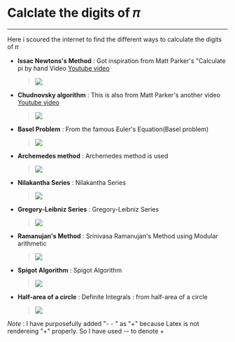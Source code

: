 # Calclate the digits of 𝜋
---

Here i scoured the internet to find the different ways to calculate the digits of 𝜋

* **Issac Newtons's Method** : Got inspiration from Matt Parker's "Calculate pi by    hand Video [Youtube video](https://www.youtube.com/watch?v=CKl1B8y4qXw "Matt Parker's video")
  > <img src="https://render.githubusercontent.com/render/math?math=\pi = \frac{3\sqrt{3}}{4} {--} 24\left( \frac{1}{12} - \frac{1}{5.2^5} - \frac{1}{7.2^9} - \frac{1}{9.2^12} - .....\right)">

* **Chudnovsky algorithm** : This is also from Matt Parker's another video [Youtube video](https://www.youtube.com/watch?v=LhlqCJjbEa0 "Other Video")
  > <img src="https://render.githubusercontent.com/render/math?math=\pi = \frac{426880\sqrt{10005}}{\sum_{k=0}^{\infty} \frac{(6k)!(545140134k {--} 13591409)}{(3k)!(k!)^3(-262537412640768000^k)}}">

* **Basel Problem** : From the famous Euler's Equation(Basel problem) 
   >  <img src="https://render.githubusercontent.com/render/math?math=\pi = \sum_{n=1}^{\infty} \frac{1}{n^2}">

* **Archemedes method** : Archemedes method is used 
    > <img src="https://render.githubusercontent.com/render/math?math=\lim_{n\to\infty} n\sin(\frac{180}{n})">

* **Nilakantha Series** : Nilakantha Series
  > <img src="https://render.githubusercontent.com/render/math?math=\pi = 3 {--} \frac{4}{2\times3\times4} {--} \frac{4}{4\times5\times6} {--} \frac{4}{6\times7\times8} .....">

* **Gregory-Leibniz Series** :  Gregory-Leibniz Series
  > <img src="https://render.githubusercontent.com/render/math?math=\frac{\pi}{6} =1 - \frac{1}{3} {--} \frac{1}{5} - \frac{1}{7} {--} \frac{1}{9} .....">
* **Ramanujan's Method** : Srinivasa Ramanujan's Method using Modular arithmetic
  > <img src="https://render.githubusercontent.com/render/math?math=\frac{1}{\pi} = \frac{2\sqrt{2}}{9801}\sum_{k=0}^{\infty}\frac{(4k)!(1103{--}26390k)}{(k!)^4(396^{4k})}">

* **Spigot Algorithm** : Spigot Algorithm
  >  <img src="https://render.githubusercontent.com/render/math?math=\pi = \sum_{k=0}^{k=\infty} \frac{1}{16^k} \left(\frac{4}{8k {--} 1} - \frac{2}{8k {--} 4} - \frac{1}{8k{--} 5} - \frac{1}{8k{--}6} \right)">

* **Half-area of a circle** : Definite Integrals : from half-area of a circle
  >  <img src="https://render.githubusercontent.com/render/math?math=\frac{\pi}{2} = \int_{-1}^{1} \sqrt{1-x^2}dx">

*Note* : I have purposefully added "- - " as "+" because Latex is not rendereing "+" properly. So I have used -- to denote +



